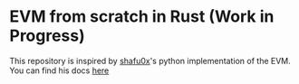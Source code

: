 # EVM from scratch in Rust (Work in Progress)

This repository is inspired by [shafu0x](https://github.com/shafu0x)'s python implementation of the EVM.
You can find his docs [here](https://evm-from-scratch.xyz/content/01_intro)